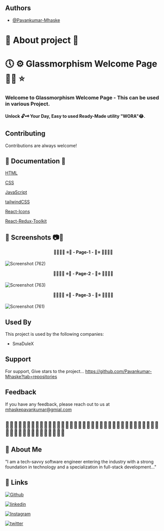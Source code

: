 ## Authors

- [@Pavankumar-Mhaske](https://github.com/Pavankumar-Mhaske)

# 🚀 About project 💖

# 🕔 ⚙ Glassmorphism Welcome Page ✌🏻 ⭐

### Welcome to Glassmorphism Welcome Page - This can be used in various Project.

#### Unlock 🔓🗝 Your Day, Easy to used Ready-Made utility "WORA"😂.

## Contributing

Contributions are always welcome!

## 📃 Documentation 📄

[HTML](https://developer.mozilla.org/en-US/docs/Web/HTML)

[CSS](https://developer.mozilla.org/en-US/docs/Web/CSS)

[JavaScript](https://developer.mozilla.org/en-US/docs/Web/JavaScript)

[tailwindCSS](https://tailwindcss.com/)

[React-Icons](https://react-icons.github.io/react-icons)

[React-Redux-Toolkit](https://redux-toolkit.js.org/)

## 📸 Screenshots 📷🎥

<p align="center">
  <b> 🌴🎄🌳🌲 ⭐💖 - Page-1 - 💖⭐ 🌲🌳🎄🌴 </b>
</p>

![Screenshot (762)](https://github.com/Pavankumar-Mhaske/Glassmorphism-Welcome-Page/assets/104865937/0e74d47e-1e0d-4842-8fac-f682cb4cd7b8)

<p align="center">
  <b> 🌴🎄🌳🌲 ⭐💖 - Page-2 - 💖⭐ 🌲🌳🎄🌴 </b>
</p>

![Screenshot (763)](https://github.com/Pavankumar-Mhaske/Glassmorphism-Welcome-Page/assets/104865937/ecee5621-d6b0-4e8e-9e76-51e3993ab10a)

<p align="center">
  <b> 🌴🎄🌳🌲 ⭐💖 - Page-3 - 💖⭐ 🌲🌳🎄🌴 </b>
</p>

![Screenshot (761)](https://github.com/Pavankumar-Mhaske/Glassmorphism-Welcome-Page/assets/104865937/4304d069-2b4c-4b16-913c-b56f0406fabf)

## Used By

This project is used by the following companies:

- SmaDuleX

## Support

For support, Give stars to the project... https://github.com/Pavankumar-Mhaske?tab=repositories

## Feedback

If you have any feedback, please reach out to us at mhaskepavankumar@gmial.com

## 👋🏻✍🏻🤟🏻🙌🏻🙏🏻👏🏻🤟🏻🙌🏻👏🏻🤟🏻🙏🏻🙌🏻👏🏻🤟🏻🙌🏻🙏🏻🤟🏻👏🏻🙌🏻🙏🏻🤟🏻👏🏻🙌🏻🙏🏻🙏🏻

## 🚀 About Me

"I am a tech-savvy software engineer entering the industry with a strong foundation in technology and a specialization in full-stack development..."

## 🔗 Links

[![Github](https://img.shields.io/badge/Github-000?style=for-the-badge&logo=github&logoColor=white)](https://github.com/Pavankumar-Mhaske/)

[![linkedin](https://img.shields.io/badge/linkedin-0A66C2?style=for-the-badge&logo=linkedin&logoColor=white)](https://www.linkedin.com/feed/)

[![Instagram](https://img.shields.io/badge/Instagram-FFC0CB?style=for-the-badge&logo=instagram&logoColor=#f026e9)](https://www.instagram.com/p1mhaske1.618/)

[![twitter](https://img.shields.io/badge/twitter-1DA1F2?style=for-the-badge&logo=twitter&logoColor=white)](https://twitter.com/PavankumarMhas1/)

